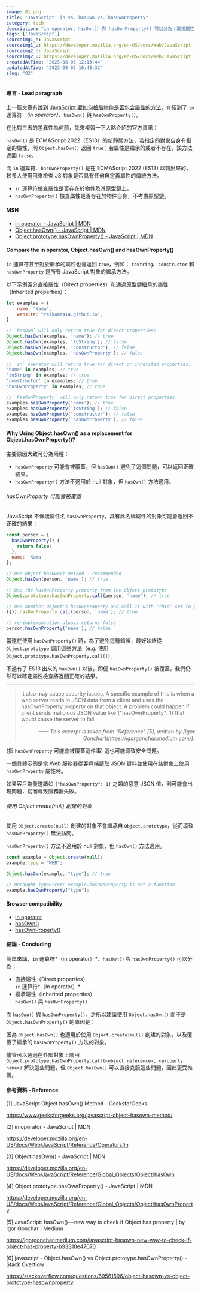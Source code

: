 ```yaml
---
image: 81.png
title: "JavaScript: in vs. hasOwn vs. hasOwnProperty"
category: tech
description: "in operator、hasOwn() 與 hasOwnProperty() 可以分為：直接屬性（Direct properties）和通過原型鏈繼承的屬性（Inherited properties）。"
tags: ['JavaScript']
sourceimg1_n: JavaScript
sourceimg1_u: https://developer.mozilla.org/en-US/docs/Web/JavaScript
sourceimg2_n: JavaScript
sourceimg2_u: https://developer.mozilla.org/en-US/docs/Web/JavaScript
createdAtTime: '2023-08-03 12:13:44'
updatedAtTime: '2023-08-03 16:48:32'
slug: "82"
---
```

#### 導言 - Lead paragraph
上一篇文章有說到 [JavaScript 要如何檢驗物件是否包含屬性的方法](blog/81)，介紹到了 `in` 運算符 *（in operator）*、`hasOwn()` 與 `hasOwnProperty()`。

在比對三者的差異性為何前，先來複習一下大略介紹的官方資訊：

`hasOwn()` 是 ECMAScript 2022（ES13）的新靜態方法，若指定的對象自身有指定的屬性，則 `Object.hasOwn()` 返回 `true`；若屬性是繼承的或者不存在，該方法返回 `false`。

而 `in` 運算符、`hasOwnProperty()` 是在 ECMAScript 2022 (ES13) 以前出來的，較多人使用用來檢查 JS 對象是否具有任何自定義屬性的傳統方法。

- `in` 運算符檢查屬性是否存在於物件及其原型鏈上。
- `hasOwnProperty()` 檢查屬性是否存在於物件自身，不考慮原型鏈。

#### MSN
- [in operator - JavaScript | MDN](https://developer.mozilla.org/en-US/docs/Web/JavaScript/Reference/Operators/in)
- [Object.hasOwn() - JavaScript | MDN](https://developer.mozilla.org/en-US/docs/Web/JavaScript/Reference/Global_Objects/Object/hasOwn)
- [Object.prototype.hasOwnProperty() - JavaScript | MDN](https://developer.mozilla.org/en-US/docs/Web/JavaScript/Reference/Global_Objects/Object/hasOwnProperty)

#### Compare the in operator, Object.hasOwn() and hasOwnProperty()
`in` 運算符甚至對於繼承的屬性也會返回 `true`，例如： `toString`、`constructor` 和 `hasOwnProperty` 是所有 JavaScript 對象的繼承方法。

以下示例區分直接屬性（Direct properties）和通過原型鏈繼承的屬性（Inherited properties）：

```js
let examples = {
    name: "Kama",
    website: "reikama414.github.io",
}

// `hasOwn` will only return true for direct properties:
Object.hasOwn(examples, 'name'); // true
Object.hasOwn(examples, 'toString'); // false
Object.hasOwn(examples, 'constructor'); // false
Object.hasOwn(examples, 'hasOwnProperty'); // false
  
// `in` operator will return true for direct or inherited properties:
'name' in examples; // true
'toString' in examples; // true
'constructor' in examples; // true
'hasOwnProperty' in examples; // true

// `hasOwnProperty` will only return true for direct properties:
examples.hasOwnProperty('name'); // true
examples.hasOwnProperty('toString'); // false
examples.hasOwnProperty('constructor'); // false
examples.hasOwnProperty('hasOwnProperty'); // false
```

#### Why Using Object.hasOwn() as a replacement for Object.hasOwnProperty()?
主要原因大致可分為兩種：
- `hasOwnProperty` 可能會被覆蓋，但 `hasOwn()` 避免了這個問題，可以返回正確結果。
- `hasOwnProperty()` 方法不適用於 null 對象，但 `hasOwn()` 方法適用。

###### hasOwnProperty 可能會被覆蓋
JavaScript 不保護屬性名 `hasOwnProperty`，具有此名稱屬性的對象可能會返回不正確的結果：

```js
const person = {
  hasOwnProperty() {
    return false;
  },
  name: 'Kama',
};

// Use Object.hasOwn() method - recommended
Object.hasOwn(person, 'name'); // true

// Use the hasOwnProperty property from the Object prototype
Object.prototype.hasOwnProperty.call(person, 'name'); // true

// Use another Object's hasOwnProperty and call it with 'this' set to person
({}).hasOwnProperty.call(person, 'name'); // true

// re-implementation always returns false
person.hasOwnProperty('name'); // false
```

當還在使用 `hasOwnProperty()` 時，為了避免這種錯誤，最好始終從 `Object.prototype` 調用這些方法（e.g. 使用 `Object.prototype.hasOwnProperty.call()`）。

不過有了 ES13 出來的 `hasOwn()` 以後，即便 `hasOwnProperty()` 被覆蓋，我們仍然可以確定屬性檢查將返回正確的結果。

---

> It also may cause security issues. A specific example of this is when a web server reads in JSON data from a client and uses the hasOwnProperty property on that object. A problem could happen if client sends malicious JSON value like {"hasOwnProperty": 1} that would cause the server to fail.
> <br/>
> <p style="text-align: right;"><em>一一 This excerpt is taken from "Reference" [5], written by [Igor Gonchar](https://igorgonchar.medium.com/).</em></p>

(指 `hasOwnProperty` 可能會被覆蓋這件事) 這也可能導致安全問題。

一個具體示例是當 Web 服務器從客戶端讀取 JSON 資料並使用在該對象上使用 `hasOwnProperty` 屬性時。

如果客戶端發送諸如 `{"hasOwnProperty": 1}` 之類的惡意 JSON 值，則可能會出現問題，從而導致服務器失敗。

###### 使用 Object.create(null) 創建的對象
使用 `Object.create(null)` 創建的對象不會繼承自 `Object.prototype`，從而導致 `hasOwnProperty()` 無法訪問。

`hasOwnProperty()` 方法不適用於 null 對象，但 `hasOwn()` 方法適用。

```js
const example = Object.create(null);
example.type = "WEB";

Object.hasOwn(example, "type"); // true

// Uncaught TypeError: example.hasOwnProperty is not a function
example.hasOwnProperty("type");
```

#### Browser compatibility
- [in operator](https://developer.mozilla.org/en-US/docs/Web/JavaScript/Reference/Operators/in#browser_compatibility)
- [hasOwn()](https://developer.mozilla.org/en-US/docs/Web/JavaScript/Reference/Global_Objects/Object/hasOwn#browser_compatibility)
- [hasOwnProperty()](https://developer.mozilla.org/en-US/docs/Web/JavaScript/Reference/Global_Objects/Object/hasOwnProperty#browser_compatibility)

#### 結論 - Concluding
簡單來講，`in` 運算符*（in operator）*、`hasOwn()` 與 `hasOwnProperty()` 可以分為：

- 直接屬性（Direct properties） <br/> `in` 運算符*（in operator）*
- 繼承屬性（Inherited properties） <br/> `hasOwn()` 與 `hasOwnProperty()`

而 `hasOwn()` 與 `hasOwnProperty()`，之所以建議使用 `Object.hasOwn()` 而不是 `Object.hasOwnProperty()` 的原因是：

因為 `Object.hasOwn()` 也適用於使用 `Object.create(null)` 創建的對象，以及覆蓋了繼承的 `hasOwnProperty()` 方法的對象。

儘管可以通過在外部對象上調用 `Object.prototype.hasOwnProperty.call(<object reference>, <property name>)` 解決這些問題，但 `Object.hasOwn()` 可以直接克服這些問題，因此更受推薦。

#### 參考資料 - Reference
[1] JavaScript Object hasOwn() Method - GeeksforGeeks

https://www.geeksforgeeks.org/javascript-object-hasown-method/

[2] in operator - JavaScript | MDN

https://developer.mozilla.org/en-US/docs/Web/JavaScript/Reference/Operators/in

[3] Object.hasOwn() - JavaScript | MDN

https://developer.mozilla.org/en-US/docs/Web/JavaScript/Reference/Global_Objects/Object/hasOwn

[4] Object.prototype.hasOwnProperty() - JavaScript | MDN

https://developer.mozilla.org/en-US/docs/Web/JavaScript/Reference/Global_Objects/Object/hasOwnProperty

[5] JavaScript: hasOwn() — new way to check if Object has property | by Igor Gonchar | Medium

https://igorgonchar.medium.com/javascript-hasown-new-way-to-check-if-object-has-property-b93810e47070

[6] javascript - Object.hasOwn() vs Object.prototype.hasOwnProperty() - Stack Overflow

https://stackoverflow.com/questions/69561596/object-hasown-vs-object-prototype-hasownproperty
